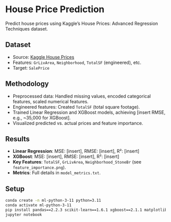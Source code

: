 # House Price Prediction

Predict house prices using Kaggle’s House Prices: Advanced Regression Techniques dataset.

## Dataset
- Source: [Kaggle House Prices](https://www.kaggle.com/competitions/house-prices-advanced-regression-techniques)
- Features: `GrLivArea`, `Neighborhood`, `TotalSF` (engineered), etc.
- Target: `SalePrice`

## Methodology
- Preprocessed data: Handled missing values, encoded categorical features, scaled numerical features.
- Engineered features: Created `TotalSF` (total square footage).
- Trained Linear Regression and XGBoost models, achieving [insert RMSE, e.g., ~35,000 for XGBoost].
- Visualized predicted vs. actual prices and feature importance.

## Results
- **Linear Regression**: MSE: [insert], RMSE: [insert], R²: [insert]
- **XGBoost**: MSE: [insert], RMSE: [insert], R²: [insert]
- **Key Features**: `TotalSF`, `GrLivArea`, `Neighborhood_StoneBr` (see `feature_importance.png`).
- **Metrics**: Full details in `model_metrics.txt`.

## Setup
```bash
conda create -n ml-python-3-11 python=3.11
conda activate ml-python-3-11
pip install pandas==2.2.3 scikit-learn==1.6.1 xgboost==2.1.1 matplotlib==3.10.0 seaborn==0.13.2
jupyter notebook
